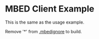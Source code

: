 MBED Client Example
===================

This is the same as the usage example.

Remove '*' from [.mbedignore](.mbedignore) to build.
